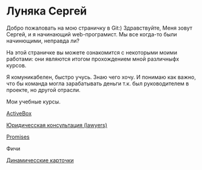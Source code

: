 

# Луняка Сергей

Добро пожаловать на мою страничку в Git:) 
Здравствуйте, Меня зовут Сергей, и я начинающий web-програмист. 
Мы все когда-то были начинющими, неправда ли?

На этой страничке вы можете ознакомится с некоторыми моими работами: они являются итогом прохождением мной различныфх курсов. 

Я комуникабелен, быстро учусь. Знаю чего хочу. И понимаю как важно, что бы команда могла зарабатывать деньги т.к. был руководителем в проекте, но другой отрасли.

Мои учебные курсы. 

[ActiveBox](https://lunyak.github.io/ActiveBox "1")

[Юридичесская консультация (lawyers)](https://lunyak.github.io/lawyers "2")

[Promises](https://lunyak.github.io/Love "3")

Фичи

[Динамичесские карточки](https://codepen.io/lunyak/pen/KKdJJgR "3")

